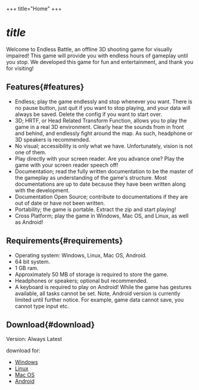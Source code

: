 +++
title="Home"
+++
# $title$
Welcome to Endless Battle, an offline 3D shooting game for visually impaired!
This game will provide you with endless hours of gameplay until you stop. We developed this game for fun and entertainment, and thank you for visiting!

## Features{#features}
* Endless; play the game endlessly and stop whenever you want. There is no pause button, just quit if you want to stop playing, and your data will always be saved. Delete the config if you want to start over.
* 3D; HRTF, or Head Related Transform Function, allows you to play the game in a real 3D environment. Clearly hear the sounds from in front and behind, and endlessly fight around the map. As such, headphone or 3D speakers is recommended.
* No visual; accessibility is only what we have. Unfortunately, vision is not one of them.
* Play directly with your screen reader. Are you advance one? Play the game with your screen reader speech off!
* Documentation; read the fully written documentation to be the master of the gameplay as understanding of the game's structure. Most documentations are up to date because they have been written along with the development.
* Documentation Open Source; contribute to documentations if they are out of date or have not been written.
* Portability; the game is portable. Extract the zip and start playing!
* Cross Platform; play the game in Windows, Mac OS, and Linux, as well as Android!

## Requirements{#requirements}
* Operating system: Windows, Linux, Mac OS, Android.
* 64 bit system.
* 1 GB ram.
* Approximately 50 MB of storage is required to store the game.
* Headphones or speakers; optional but recommended.
* A keyboard is required to play on Android! While the game has gestures available, all tasks cannot be set. Note, Android version is currently limited until further notice. For example, game data cannot save, you cannot type input etc.

## Download{#download}
Version: Always Latest

download for:
* [Windows]({{dlurl(file="eb.zip")}})
* [Linux]({{dlurl(file="eb-linux.zip")}})
* [Mac OS]({{dlurl(file="eb.app.zip")}})
* [Android]({{dlurl(file="eb.apk")}})